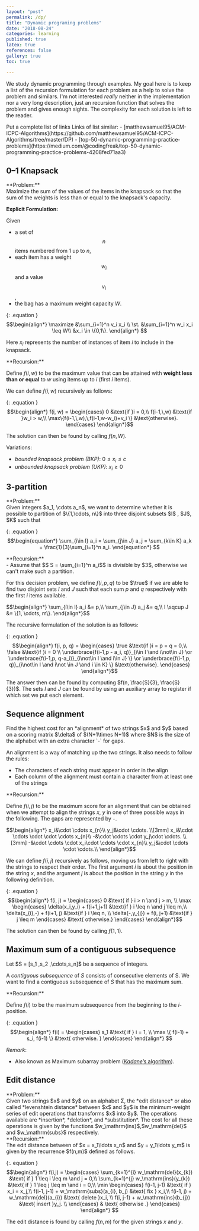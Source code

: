 ```yaml
---
layout: "post"
permalink: /dp/
title: "Dynamic programing problems"
date: "2018-08-24"
categories: learning
published: true
latex: true
references: false
gallery: true
toc: true

---
```


We study dynamic programming through examples. My goal here is to keep a list of
the recursion formulation for each problem as a help to solve the problem and
similars. I'm not interested *really* neither in the implementation nor a very
long description, just an recursion function that solves the problem and gives
enough sights. The complexity for each solution is left to the reader.

<div class="hide">
  Put a complete list of links
  Links of list similar:
  - [matthewsamuel95/ACM-ICPC-Algorithms](https://github.com/matthewsamuel95/ACM-ICPC-Algorithms/tree/master/DP)
  - [top-50-dynamic-programming-practice-problems](https://medium.com/@codingfreak/top-50-dynamic-programming-practice-problems-4208fed71aa3)
</div>

## 0–1 Knapsack

<div class="exercise" markdown="1">
**Problem:**<br/>
Maximize the sum of the values of the items in the knapsack so that the sum of
the weights is less than or equal to the knapsack's capacity.
</div>

**Explicit Formulation:**

Given
  - a set of $$n$$ items numbered from $1$ up to $n$,
  - each item has a weight $$w_i$$ and a value $$v_i$$,
  - the bag has a maximum weight capacity $W$.

{: .equation }
  $$\begin{align*}
    \maximize &\sum_{i=1}^n v_i x_i \\
    \st.      &\sum_{i=1}^n w_i x_i \leq W\\
              &x_i \in \{0,1\}.
    \end{align*}
  $$

Here $x_i$ represents the number of instances of item $i$ to include in the knapsack.

<div class="proof" markdown="1">
**Recursion:**

Define $f(i,w)$ to be the maximum value that can be attained with **weight less
than or equal** to $w$ using items up to $i$ (first $i$ items).

We can define $f(i,w)$ recursively as follows:

{: .equation }
  $$\begin{align*}
  f(i, w) =
  \begin{cases}
  0                                         &\text{if }i = 0,\\
  f(i-1,\,w)                                &\text{if }w_i > w,\\
  \max\{f(i-1,\,w),\,f(i-1,w-w_i)+v_i \}   &\text{otherwise}.
  \end{cases}
  \end{align*}$$

The solution can then be found by calling $f(n,W)$.
</div>

Variations:

  - *bounded knapsack problem (BKP)*:  $0\leq x_{i}\leq c$
  - *unbounded knapsack problem (UKP)*: $x_{i}\geq 0$

## 3-partition

<div class="exercise" markdown="1">
**Problem:**<br/>
Given integers $a_1, \cdots a_n$, we want to determine
whether it is possible to partition of $\{1,\cdots, n\}$ into three disjoint subsets
$I$ , $J$, $K$ such that

{: .equation }
  $$\begin{equation*}
  \sum_{i\in I} a_i = \sum_{j\in J} a_j = \sum_{k\in K} a_k = \frac{1}{3}\sum_{i=1}^n a_i.
  \end{equation*}
  $$
</div>

<div class="proof" markdown="1">
**Recursion:**<br/>
- Assume that $$ S = \sum_{i=1}^n a_i$$ is divisible by $3$, otherwise we can't make such a partition.


For this decision problem, we define $f(i, p, q)$ to be $\true$ if we are able to find
two disjoint sets $I$ and $J$ such that each sum $p$ and $q$ respectively
with the first $i$ items available.

<div class="equation">
  $$\begin{align*}
  \sum_{i\in I} a_i &= p,\\
  \sum_{j\in J} a_j &= q,\\
  I \sqcup J &= \{1, \cdots, m\}.
  \end{align*}$$
</div>

The recursive formulation of the solution is as follows:

{: .equation }
  $$\begin{align*}
  f(i, p, q) =
  \begin{cases}
  \true                                      &\text{if }i = p = q = 0,\\
  \false                                     &\text{if }i = 0 \\
  \underbrace{f(i-1,p - a_i, q)}_{i\in I \and i\not\in J}
  \or \underbrace{f(i-1,p, q-a_i)}_{i\not\in I \and i\in J} \}
  \or \underbrace{f(i-1,p, q)}_{i\not\in I \and i\not \in J \and i \in K} \}
     &\text{otherwise}.
  \end{cases}
  \end{align*}$$

The answer then can be found by computing $f(n, \frac{S}{3}, \frac{S}{3})$.
The sets $I$ and $J$ can be found by using an auxiliary array to register if which
set we put each element.
</div>

## Sequence alignment

<div class="exercise" markdown="1">
Find the highest cost for an *alignment* of two
strings $x$ and $y$ based on a scoring matrix $\delta$ of $(N+1\times N+1)$ where
$N$ is the size of the alphabet with an extra character `-` for gaps.

An alignment is a way of matching up the two strings. It also needs to follow
the rules:

 - The characters of each string must appear in order in the align
 - Each column of the alignment must contain a character from at least one of the strings
</div>

<div class="proof" markdown="1">
**Recursion:**

Define $f(i,j)$ to be the maximum score for an alignment
that can be obtained when we attempt to align the strings $x$, $y$
in one of three possible ways in the following. The gaps are represented by `-`.

$$\begin{align*}
x_i&\cdot \cdots x_{n}\\
y_j&\cdot \cdots. \\[3mm]
x_i&\cdot \cdots \cdot \cdot \cdots x_{n}\\
-&\cdot \cdots \cdot y_j\cdot \cdots. \\[3mm]
-&\cdot \cdots \cdot x_i\cdot \cdots \cdot x_{n}\\
y_j&\cdot \cdots \cdot \cdots.\\
\end{align*}$$

We can define $f(i,j)$ recursively as follows, moving us from left to right
with the strings to respect their order. The first argument $i$ is about the position in the string $x$,
and the argument $j$ is about the position in the string $y$ in the following definition.

{: .equation }
  $$\begin{align*}
  f(i, j) =
  \begin{cases}
  0  &\text{ if } i > n \and j > m, \\
  \max \begin{cases}
  \delta(x_i,y_i) + f(i+1,j+1)  &\text{if } i \leq n \and j \leq m,\\
  \delta(x_{i},-) + f(i+1, j)   &\text{if } i \leq n, \\
  \delta(-,y_{j}) + f(i, j+1)   &\text{if } j \leq m
  \end{cases}
   &\text{ otherwise.}       
  \end{cases}
  \end{align*}$$

The solution can then be found by calling $f(1,1)$.
</div>


## Maximum sum of a contiguous subsequence


<div class="exercise" markdown="1">
Let $S = [s_1 ,s_2 ,\cdots,s_n]$ be a sequence of integers.

A *contiguous subsequence* of $S$ consists of consecutive elements of S.
We want to find a contiguous subsequence of $S$ that has the maximum sum.
</div>

<div class="proof" markdown="1">
**Recursion:**

Define $f(i)$ to be the maximum subsequence from the beginning to the $i$-position.

{: .equation }
  $$\begin{align*}
  f(i) =
  \begin{cases}
  s_1  &\text{ if } i = 1, \\
  \max \{ f(i-1) + s_i, f(i-1) \} &\text{ otherwise. }
  \end{cases}
  \end{align*}
  $$

</div>

*Remark*:
  - Also known as Maximum subarray problem ([*Kadane*’s algorithm](http://tinyurl.com/ofqyrnx)).

<!-- - All-pairs shortest paths — Floyd-Warshall algorithm -->
<!-- - Calculate size of the largest plus of 1’s in binary matrix -->
<!-- - Calculate sum of all elements in a sub-matrix in constant time -->
<!-- - Check if given string is interleaving of two other given strings -->
<!-- - Coin change problem (total number of ways to get the denomination of coins) -->
<!-- - Coin change-making problem (unlimited supply of coins) -->
<!-- - Collect maximum points in a matrix by satisfying given constraints -->
<!-- - Count number of paths in a matrix with given cost to reach destination cell -->
<!-- - Count number of times a pattern appears in given string as a subsequence -->
<!-- - Count total possible combinations of n-digit numbers in a mobile keypad -->
<!-- - Find all n-digit binary strings without any consecutive 1’s -->
<!-- - Find longest sequence formed by adjacent numbers in the matrix -->
<!-- - Find maximum sum of subsequence with no adjacent elements -->
<!-- - Find maximum sum submatrix in a given matrix -->
<!-- - Find maximum sum submatrix present in a given matrix -->
<!-- - Find minimum cuts needed for palindromic partition of a string -->
<!-- - Find optimal cost to construct binary search tree -->
<!-- - Find probability that a person is alive after taking n steps on an island -->
<!-- - Find size of largest square sub-matrix of 1’s present in given binary matrix -->
<!-- - Find the minimum cost to reach last cell of the matrix from its first cell -->
<!-- - Implement diff utility -->
<!-- - Increasing subsequence with maximum sum -->
<!-- - Longest alternating subsequence problem -->
<!-- - Longest bitonic subsequence -->
<!-- - Longest common subsequence -->
<!-- - Longest common subsequence -->
<!-- - Longest common substring problem -->
<!-- - Longest increasing subsequence using dynamic programming -->
<!-- - Longest palindromic subsequence using dynamic programming -->
<!-- - Longest repeated subsequence problem -->
<!-- - Matrix chain multiplication using dynamic programming -->
<!-- - Maximize the value of an expression -->
<!-- - Maximum length snake sequence -->
<!-- - Maximum product rod cutting -->
<!-- - Maximum subarray problem (kadane’s algorithm) -->
<!-- - Minimum sum partition problem -->
<!-- - Partition problem -->
<!-- - Pots of gold game using dynamic programming -->
<!-- - Rod cutting problem -->
<!-- - Shortest common supersequence -->
<!-- - Shortest common supersequence -->
<!-- - Single-source shortest paths — bellman ford algorithm -->
<!-- - Subset sum problem -->

## Edit distance

<div class="exercise" markdown="1">
**Problem:**<br/> Given two strings $x$ and
$y$ on an alphabet Σ, the *edit distance* or also called *levenshtein distance*
between $x$ and $y$ is the minimum-weight series of edit operations that
transforms $x$ into $y$. The operations available are *insertion*, *deletion*,
and *substitution*. The cost for all these operations is given by the functions
$w_\mathrm{ins}$,$w_\mathrm{del}$ and $w_\mathrm{subs}$ respectively.
</div>

<div class="proof" markdown="1">
**Recursion:**<br/>
The edit distance between of $x = x_1\ldots x_n$ and $y = y_1\ldots
y_m$ is given by the recurrence $f(n,m)$ defined as follows.

{:. equation }
  $$\begin{align*}
  f(i,j) = \begin{cases}
  \sum_{k=1}^{i} w_\mathrm{del}(x_{k})  &\text{ if } 1 \leq i \leq m \and j = 0,\\
  \sum_{k=1}^{j} w_\mathrm{ins}(y_{k})  &\text{ if } 1 \leq j \leq m \and i = 0,\\
  \min \begin{cases}
  f(i-1, j-1)                                  &\text{ if } x_i = x_j,\\
  f(i-1, j-1) + w_\mathrm{subs}(a_{i}, b_j)  &\text{ fix } x_i,\\
  f(i-1, j) + w_\mathrm{del}(a_{i})     &\text{ delete }x_i, \\              
  f(i, j-1) + w_\mathrm{ins}(b_{j})     &\text{ insert }y_j. \\              
  \end{cases} & \text{ otherwise .}
  \end{cases}
  \end{align*}
  $$

The edit distance is found by calling $f(n,m)$ for the given strings $x$ and $y$.
</div>

<!-- - Total possible solutions to linear equation of k variables -->
<!-- - Wildcard pattern matching -->
<!-- - Word break problem -->
<!-- - Word break problem -->


<!-- -Maximum Weight Independent Problem -->
